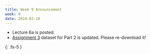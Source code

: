 ```yaml
---
title: Week 9 Announcement
week: 9
date: 2024-03-10
---
```


* Lecture 6a is posted.
* [Assignment 3](/ds5110-cs5501-spring24/assignments/a3) dataset for Part 2 is updated. Please re-download it!

{: .fs-5 }
